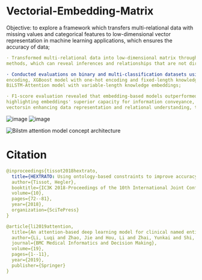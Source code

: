 # Vectorial-Embedding-Matrix
Objective: to explore a framework which transfers multi-relational data with missing values and categorical features to 
low-dimensional vector representation in machine learning applications, which ensures the accuracy of data;
```yaml
· Transformed multi-relational data into low-dimensional matrix through knowledge graph embedding representation 
methods, which can reveal inferences and relationships that are not directly addressed by a single relational table;

· Conducted evaluations on binary and multi-classification datasets using: a baseline logistic regression with one-hot 
encoding, XGBoost model with one-hot encoding and fixed-length knowledge embeddings, and a neural network 
BiLSTM-Attention model with variable-length knowledge embeddings;

· F1-score evaluation revealed that embedding-based models outperformed those using one-hot encoding by 7% to 46%, 
highlighting embeddings' superior capacity for information conveyance, confirming the effectiveness of embedding 
vectorsin enhancing data representation and relational understanding, thereby improving classification task performance.
```
![image](https://github.com/user-attachments/assets/80fde99b-f9f8-4cd9-a6eb-a4f51c726129)
![image](https://github.com/user-attachments/assets/f53f15b1-e057-4cf4-8830-1583440fa9c3)


![Bilstm attention model concept architecture](https://github.com/user-attachments/assets/8292fcfb-fdad-4f52-a711-667a5d6e20e8)


# Citation
```yaml
@inproceedings{tissot2018hextrato,
  title={HEXTRATO: Using ontology-based constraints to improve accuracy on learning domain-specific entity and relationship embedding representation for knowledge resolution},
  author={Tissot, Hegler},
  booktitle={IC3K 2018-Proceedings of the 10th International Joint Conference on Knowledge Discovery, Knowledge Engineering and Knowledge Management},
  volume={10},
  pages={72--81},
  year={2018},
  organization={SciTePress}
}

@article{li2019attention,
  title={An attention-based deep learning model for clinical named entity recognition of Chinese electronic medical records},
  author={Li, Luqi and Zhao, Jie and Hou, Li and Zhai, Yunkai and Shi, Jinming and Cui, Fangfang},
  journal={BMC Medical Informatics and Decision Making},
  volume={19},
  pages={1--11},
  year={2019},
  publisher={Springer}
}
```


